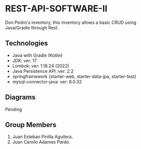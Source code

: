 # REST-API-SOFTWARE-II
Don Pedro's inventory, this inventory allows a basic CRUD using Java/Gradle through Rest.

## Technologies
- Java with Gradle (Kotlin)
- JDK: ver: 17
- Lombok: ver: 1.18.24 (2022)
- Java Persistence API: ver: 2.2
- springframework {starter-web, starter-data-jpa, starter-test}
- mysql-connector-java: ver: 8.0.32

## Diagrams
Pending 


## Group Members
1. Juan Esteban Pinilla Aguilera.
2. Juan Camilo Adames Pardo.
